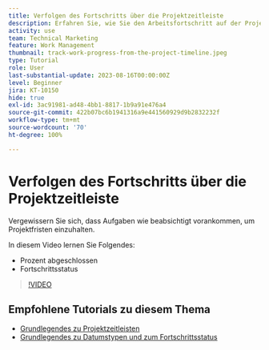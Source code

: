 ```yaml
---
title: Verfolgen des Fortschritts über die Projektzeitleiste
description: Erfahren Sie, wie Sie den Arbeitsfortschritt auf der Projektzeitleiste in [!DNL  Workfront] anhand von prozentualer Abschlussrate, Status, Zuweisungen oder Einschränkungen verfolgen können.
activity: use
team: Technical Marketing
feature: Work Management
thumbnail: track-work-progress-from-the-project-timeline.jpeg
type: Tutorial
role: User
last-substantial-update: 2023-08-16T00:00:00Z
level: Beginner
jira: KT-10150
hide: true
exl-id: 3ac91981-ad48-4bb1-8817-1b9a91e476a4
source-git-commit: 422b07bc6b1941316a9e441560929d9b2832232f
workflow-type: tm+mt
source-wordcount: '70'
ht-degree: 100%

---
```


# Verfolgen des Fortschritts über die Projektzeitleiste

Vergewissern Sie sich, dass Aufgaben wie beabsichtigt vorankommen, um Projektfristen einzuhalten.

In diesem Video lernen Sie Folgendes:

* Prozent abgeschlossen
* Fortschrittsstatus

>[!VIDEO](https://video.tv.adobe.com/v/3438208/?quality=12&learn=on)


## Empfohlene Tutorials zu diesem Thema

* [Grundlegendes zu Projektzeitleisten](/help/manage-work/project-timelines/understand-project-timelines.md)
* [Grundlegendes zu Datumstypen und zum Fortschrittsstatus](/help/manage-work/project-timelines/understand-task-dates-and-progress-status.md)
